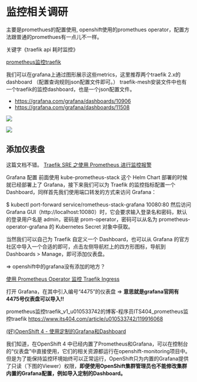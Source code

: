 # 监控相关调研

主要是promethues的配置使用, openshift使用的promethues operator，配置方法跟普通的promethues有一点儿不一样。


关键字《traefik api 耗时监控》

[prometheus监控traefik](https://www.modb.pro/db/116312)

我们可以在grafana上通过图形展示这些metrics，这里推荐两个traefik 2.x的dashboard
（配置查询规则json配置文件即可。）
traefik-mesh安装文件中也有一个traefik的监控dashboard，也是一个json配置文件。

* https://grafana.com/grafana/dashboards/10906
* https://grafana.com/grafana/dashboards/11508

![](https://oss-emcsprod-public.modb.pro/wechatSpider/modb_20210927_a94f5b24-1f6b-11ec-b948-00163e068ecd.png)

![](https://oss-emcsprod-public.modb.pro/wechatSpider/modb_20210927_a9dd0f3c-1f6b-11ec-b948-00163e068ecd.png)


## 添加仪表盘

这篇文档不错。
[Traefik SRE 之使用 Prometheus 进行监控报警](https://www.cnblogs.com/sanduzxcvbnm/p/15749905.html)

Grafana 配置
前面使用 kube-prometheus-stack 这个 Helm Chart 部署的时候就已经部署上了 Grafana，接下来我们可以为 Traefik 的监控指标配置一个 Dashboard，同样首先我们使用端口转发的方式来访问 Grafana：

$ kubectl port-forward service/rometheus-stack-grafana 10080:80
然后访问 Grafana GUI（http://localhost:10080）时，它会要求输入登录名和密码，默认的登录用户名是 admin，密码是 prom-operator，密码可以从名为 prometheus-operator-grafana 的 Kubernetes Secret 对象中获取。

当然我们可以自己为 Traefik 自定义一个 Dashboard，也可以从 Grafana 的官方社区中导入一个合适的即可，点击左侧导航栏上的四方形图标，导航到 Dashboards > Manage，即可添加仪表盘。

=> openshift中的grafana没有添加的地方？

[使用 Prometheus Operator 监控 Traefik Ingress](https://blog.csdn.net/qq_32641153/article/details/93765581)

打开 Grafana，在其中引入编号“4475”的仪表盘
=> **意思就是grafana官网有4475号仪表盘可以导入!!**


prometheus监控traefik_v1_u010533742的博客-程序员ITS404_prometheus监控traefik
https://www.its404.com/article/u010533742/119916068



[(好)OpenShift 4 - 使用定制的Grafana和Dashboard](https://blog.csdn.net/weixin_43902588/article/details/108763230)

我们知道，在OpenShift 4 中已经内置了Prometheus和Grafana，可以在控制台的“仪表盘”中直接使用，它们的相关资源都运行在openshift-monitoring项目中。但是为了能保持监控环境始终可以正常运行，OpenShift只为内置的Grafana提供了只读（下图的Viewer）权限，**即便使用OpenShift集群管理员也不能修改集群内置的Grafana配置，例如导入定制的Dashboard。**